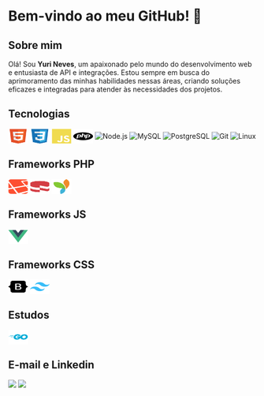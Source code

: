 # Bem-vindo ao meu GitHub! 👋

## Sobre mim
Olá! Sou **Yuri Neves**, um apaixonado pelo mundo do desenvolvimento web e entusiasta de API e integrações. Estou sempre em busca do aprimoramento das minhas habilidades nessas áreas, criando soluções eficazes e integradas para atender às necessidades dos projetos.

## Tecnologias

<div style="display: inline-block">
  <img align="center" alt="HTML5" title="HTML5" height="30" width="40" src="https://raw.githubusercontent.com/devicons/devicon/master/icons/html5/html5-original.svg">
  <img align="center" alt="CSS3" title="CSS3" height="30" width="40" src="https://raw.githubusercontent.com/devicons/devicon/master/icons/css3/css3-original.svg">
  <img align="center" alt="JavaScript" title="JavaScript" height="30" width="40" src="https://raw.githubusercontent.com/devicons/devicon/master/icons/javascript/javascript-plain.svg">
  <img align="center" alt="PHP" title="PHP" height="30" width="40" src="https://raw.githubusercontent.com/devicons/devicon/master/icons/php/php-plain.svg">
  <img align="center" alt="Node.js" title="Node.js" height="30" width="40" src="https://cdn.jsdelivr.net/gh/devicons/devicon/icons/nodejs/nodejs-original.svg">
  <img align="center" alt="MySQL" title="MySQL" height="30" width="40" src="https://cdn.jsdelivr.net/gh/devicons/devicon/icons/mysql/mysql-original.svg">
  <img align="center" alt="PostgreSQL" title="PostgreSQL" height="30" width="40" src="https://cdn.jsdelivr.net/gh/devicons/devicon/icons/postgresql/postgresql-original.svg">
  <img align="center" alt="Git" title="Git" height="30" width="40" src="https://cdn.jsdelivr.net/gh/devicons/devicon/icons/git/git-original.svg">
  <img align="center" alt="Linux" title="Linux" height="30" width="40" src="https://cdn.jsdelivr.net/gh/devicons/devicon/icons/linux/linux-original.svg">
</div>

## Frameworks PHP

<div style="display: inline-block">
  <img align="center" alt="Laravel" title="Laravel" height="30" width="40" src="https://raw.githubusercontent.com/devicons/devicon/master/icons/laravel/laravel-plain.svg">
  <img align="center" alt="CakePHP" title="CakePHP" height="30" width="40" src="https://raw.githubusercontent.com/devicons/devicon/master/icons/cakephp/cakephp-original.svg">
  <img align="center" alt="Yii" title="Yii" height="30" width="40" src="https://raw.githubusercontent.com/devicons/devicon/master/icons/yii/yii-original.svg">
</div>

## Frameworks JS
<div>
  <img align="center" alt="Vue.js" title="Vue.js" height="30" width="40" src="https://raw.githubusercontent.com/devicons/devicon/master/icons/vuejs/vuejs-original.svg">
</div>

## Frameworks CSS
<div>
  <img align="center" alt="Bootstrap" title="Bootstrap" height="30" width="40" src="https://raw.githubusercontent.com/devicons/devicon/master/icons/bootstrap/bootstrap-plain.svg">
  <img align="center" alt="Tailwind CSS" title="Tailwind CSS" height="30" width="40" src="https://raw.githubusercontent.com/devicons/devicon/master/icons/tailwindcss/tailwindcss-plain.svg">
</div>

## Estudos
<div>
  <img align="center" alt="Go" title="Go" height="30" width="40" src="https://raw.githubusercontent.com/devicons/devicon/master/icons/go/go-original-wordmark.svg">
</div>

## E-mail e Linkedin
<div> 
  <a href="mailto:yurineves92@gmail.com"><img src="https://img.shields.io/badge/Gmail-D14836?style=for-the-badge&logo=gmail&logoColor=white" target="_blank"></a>
  <a href="https://www.linkedin.com/in/yuri-neves-555b44aa/" target="_blank"><img src="https://img.shields.io/badge/-LinkedIn-%230077B5?style=for-the-badge&logo=linkedin&logoColor=white" target="_blank"></a> 
</div>
